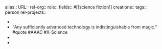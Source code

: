 alias::
URL::
rel-org::
role::
fields:: #[[science fiction]]
creations::
tags:: person
rel-projects::

-
- "Any sufficiently advanced technology is indistinguishable from magic.” #quote #AAAC #X-Science
-
-
